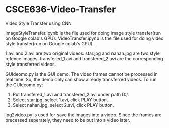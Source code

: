 # CSCE636-Video-Transfer
Video Style Transfer using CNN


ImageStyleTransfer.ipynb is the file used for doing image style transfer(run on Google colab's GPU).
VideoTransfer.ipynb is the file used for doing video style transfer(run on Google colab's GPU).

1.avi and 2.avi are two original videos.
star.jpg and nahan.jpg are two style refence images.
transfered_1.avi and transfered_2.avi are the corresponding style transferred videos.

GUIdeomo.py is the GUI demo. 
The video frames cannot be processed in real time. So, the demo only can show already transferred videos.
To run the GUIdeomo.py:
1. Put transfered_1.avi and transfered_2.avi under path D:/.
2. Select star.jpg, select 1.avi, click PLAY button.
3. Select nahan.jpg, select 2.avi, click PLAY button.


jpg2video.py is used for save the images into a video. 
Since the frames are precessed seperately, they need to be put into a video later.
